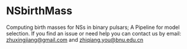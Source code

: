 # NSbirthMass
Computing birth masses for NSs in binary pulsars; 
A Pipeline for model selection.
If you find an issue or need help you can contact us by email: zhuxingjiang@gmail.com and zhiqiang.you@bnu.edu.cn